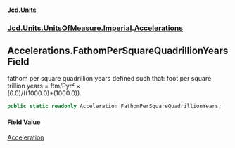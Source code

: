 #### [Jcd.Units](index.md 'index')
### [Jcd.Units.UnitsOfMeasure.Imperial](Jcd.Units.UnitsOfMeasure.Imperial.md 'Jcd.Units.UnitsOfMeasure.Imperial').[Accelerations](Accelerations.md 'Jcd.Units.UnitsOfMeasure.Imperial.Accelerations')

## Accelerations.FathomPerSquareQuadrillionYears Field

fathom per square quadrillion years defined such that: foot per square trillion years = ftm/Pyr² ×  
(6.0)/((1000.0)*(1000.0)).

```csharp
public static readonly Acceleration FathomPerSquareQuadrillionYears;
```

#### Field Value
[Acceleration](Acceleration.md 'Jcd.Units.UnitTypes.Acceleration')